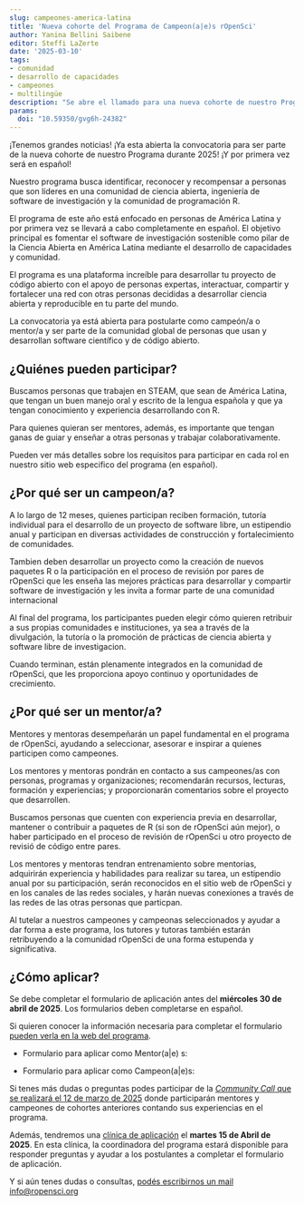 ```yaml
---
slug: campeones-america-latina
title: 'Nueva cohorte del Programa de Campeon(a|e)s rOpenSci'
author: Yanina Bellini Saibene
editor: Steffi LaZerte
date: '2025-03-10'
tags:
- comunidad
- desarrollo de capacidades
- campeones
- multilingüe
description: "Se abre el llamado para una nueva cohorte de nuestro Programa de Campeon(a|e)s con foco en América Latina. ¡Postúlate!"
params:
  doi: "10.59350/gvg6h-24382"
---
```


¡Tenemos grandes noticias! ¡Ya esta abierta la convocatoria para ser parte de la nueva cohorte de nuestro Programa durante 2025! ¡Y por primera vez será en español!

Nuestro programa busca identificar, reconocer y recompensar a personas que son líderes en una comunidad de ciencia abierta, ingeniería de software de investigación y la comunidad de programación R.  

El programa de este año está enfocado en personas de América Latina y por primera vez se llevará a cabo completamente en español.  El objetivo principal es fomentar el software de investigación sostenible como pilar de la Ciencia Abierta en América Latina mediante el desarrollo de capacidades y comunidad.

El programa es una plataforma increíble para desarrollar tu proyecto de código abierto con el apoyo de personas expertas, interactuar, compartir y fortalecer una red con otras personas decididas a desarrollar ciencia abierta y reproducible en tu parte del mundo. 

La convocatoria ya está abierta para postularte como campeón/a o mentor/a y ser parte de la comunidad global de personas que usan y desarrollan software científico y de código abierto.

## ¿Quiénes pueden participar?

Buscamos personas que trabajen en STEAM, que sean de América Latina, que tengan un buen manejo oral y escrito de la lengua española y que ya tengan conocimiento y experiencia desarrollando con R. 

Para quienes quieran ser mentores, además, es importante que tengan ganas de guiar y enseñar a otras personas y trabajar colaborativamente. 

Pueden ver más detalles sobre los requisitos para participar en cada rol en nuestro sitio web especifico del programa (en español).


## ¿Por qué ser un campeon/a?

A lo largo de 12 meses, quienes participan reciben formación, tutoría individual para el desarrollo de un proyecto de software libre, un estipendio anual y participan en diversas actividades de construcción y fortalecimiento de comunidades.

Tambien deben desarrollar un proyecto como la creación de nuevos paquetes R o la participación en el proceso de revisión por pares de rOpenSci que les enseña las mejores prácticas para desarrollar y compartir software de investigación y les invita a formar parte de una comunidad internacional

Al final del programa, los participantes pueden elegir cómo quieren retribuir a sus propias comunidades e instituciones, ya sea a través de la divulgación, la tutoría o la promoción de prácticas de ciencia abierta y software libre de investigacion.

Cuando terminan, están plenamente integrados en la comunidad de rOpenSci, que les proporciona apoyo continuo y oportunidades de crecimiento.

## ¿Por qué ser un mentor/a?

Mentores y mentoras desempeñarán un papel fundamental en el programa de rOpenSci, ayudando a seleccionar, asesorar e inspirar a quienes participen como campeones. 

Los mentores y mentoras pondrán en contacto a sus campeones/as con personas, programas y organizaciones; recomendarán recursos, lecturas, formación y experiencias; y proporcionarán comentarios sobre el proyecto que desarrollen.

Buscamos personas que cuenten con experiencia previa en desarrollar, mantener o contribuir a paquetes de R (si son de rOpenSci aún mejor), o haber participado en el proceso de revisión de rOpenSci u otro proyecto de revisió de código entre pares.

Los mentores y mentoras tendran entrenamiento sobre mentorias, adquirirán experiencia y habilidades para realizar su tarea, un estipendio anual por su participación, serán reconocidos en el sitio web de rOpenSci y en los canales de las redes sociales, y harán nuevas conexiones a través de las redes de las otras personas que particpan.

Al tutelar a nuestros campeones y campeonas seleccionados y ayudar a dar forma a este programa, los tutores y tutoras también estarán retribuyendo a la comunidad rOpenSci de una forma estupenda y significativa.

## ¿Cómo aplicar?

Se debe completar el formulario de aplicación antes del **miércoles 30 de abril de 2025**. Los formularios deben completarse en español. 

Si quieren conocer la información necesaria para completar el formulario [pueden verla en la web del programa](https://ropenscilabs.github.io/ChampionsProgram/). 

* Formulario para aplicar como Mentor(a|e) s: 

* Formulario para aplicar como Campeon(a|e)s:

Si tenes más dudas o preguntas podes participar de la [_Community Call_ que se realizará el 12 de marzo de 2025](/es/commcalls/champions-latino-2025/) donde participarán mentores y campeones de cohortes anteriores contando sus experiencias en el programa.

Además, tendremos una [clínica de aplicación]() el **martes 15 de Abril de 2025**. En esta clínica, la coordinadora del programa estará disponible para responder preguntas y ayudar a los postulantes a completar el formulario de aplicación.

Y si aún tenes dudas o consultas, [podés escribirnos un mail info@ropensci.org](mailto:info@ropensci.org)

